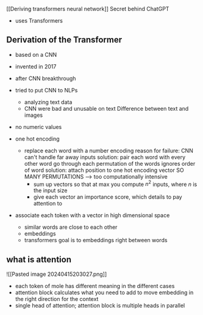 [[Deriving transformers neural network]]
Secret behind ChatGPT
- uses Transformers

## Derivation of the Transformer
- based on a CNN
- invented in 2017
- after CNN breakthrough
- tried to put CNN to NLPs
	- analyzing text data
	- CNN were bad and unusable on text
Difference between text and images
- no numeric values
- one hot encoding
	- replace each word with a number encoding
reason for failure: CNN can't handle far away inputs
	solution: pair each word with every other word
		go through each permutation of the words
			ignores order of word
					solution: attach position to one hot encoding vector
	SO MANY PERMUTATIONS --> too computationally intensive
		- sum up vectors so that at max you compute $n^2$ inputs, where $n$ is the input size
		- give each vector an importance score, which details to pay attention to


- associate each token with a vector in high dimensional space
	- similar words are close to each other
	- embeddings
	- transformers goal is to embeddings right between words

## what is attention
![[Pasted image 20240415203027.png]]
- each token of mole has different meaning in the different cases
- attention block calculates what you need to add to move embedding in the right direction for the context
- single head of attention; attention block is multiple heads in parallel